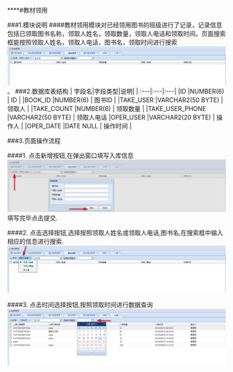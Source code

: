 ****#教材领用



###1.模块说明
####教材领用模块对已经领用图书的班级进行了记录，记录信息包括已领取图书名称，领取人姓名，领取数量，领取人电话和领取时间。页面搜索框能按照领取人姓名，领取人电话，图书名，领取时间进行搜索![](/assets/2017-06-16_155833.png)。
###2.数据库表结构
| 字段名|字段类型|说明|
| :---|:---|:---|
 |ID |NUMBER(6) | ID |
 |BOOK_ID |NUMBER(6) | 图书ID |
 |TAKE_USER |VARCHAR2(50 BYTE) | 领取人 |
 |TAKE_COUNT |NUMBER(6) | 领取数量 |
 |TAKE_USER_PHONE |VARCHAR2(50 BYTE) | 领取人电话
 |OPER_USER |VARCHAR2(20 BYTE) | 操作人 |
 |OPER_DATE |DATE NULL | 操作时间 |

###3.页面操作流程



####1. 点击新增按钮,在弹出窗口填写入库信息![](/assets/2017-06-16_160642.png)填写完毕点击提交.



####2. 点击选择按钮,选择按照领取人姓名或领取人电话,图书名,在搜索框中输入相应的信息进行搜索.![](/assets/2017-06-16_160721.png)



####3. 点击时间选择按钮,按照领取时间进行数据查询![](/assets/2017-06-16_155600.png)
